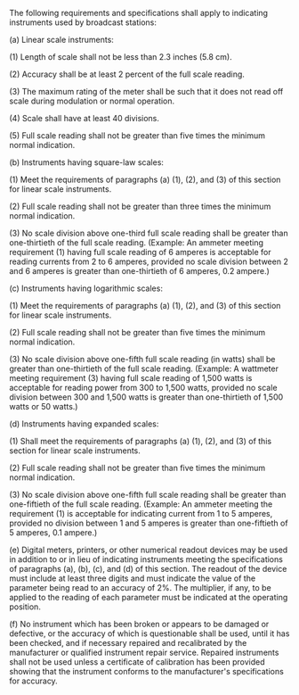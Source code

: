 The following requirements and specifications shall apply to indicating instruments used by broadcast stations:

(a) Linear scale instruments:

(1) Length of scale shall not be less than 2.3 inches (5.8 cm).

(2) Accuracy shall be at least 2 percent of the full scale reading.

(3) The maximum rating of the meter shall be such that it does not read off scale during modulation or normal operation.

(4) Scale shall have at least 40 divisions.

(5) Full scale reading shall not be greater than five times the minimum normal indication.
              

(b) Instruments having square-law scales:

(1) Meet the requirements of paragraphs (a) (1), (2), and (3) of this section for linear scale instruments.

(2) Full scale reading shall not be greater than three times the minimum normal indication.

(3) No scale division above one-third full scale reading shall be greater than one-thirtieth of the full scale reading. (Example: An ammeter meeting requirement (1) having full scale reading of 6 amperes is acceptable for reading currents from 2 to 6 amperes, provided no scale division between 2 and 6 amperes is greater than one-thirtieth of 6 amperes, 0.2 ampere.)

(c) Instruments having logarithmic scales:

(1) Meet the requirements of paragraphs (a) (1), (2), and (3) of this section for linear scale instruments.

(2) Full scale reading shall not be greater than five times the minimum normal indication.

(3) No scale division above one-fifth full scale reading (in watts) shall be greater than one-thirtieth of the full scale reading. (Example: A wattmeter meeting requirement (3) having full scale reading of 1,500 watts is acceptable for reading power from 300 to 1,500 watts, provided no scale division between 300 and 1,500 watts is greater than one-thirtieth of 1,500 watts or 50 watts.)

(d) Instruments having expanded scales:

(1) Shall meet the requirements of paragraphs (a) (1), (2), and (3) of this section for linear scale instruments.

(2) Full scale reading shall not be greater than five times the minimum normal indication.

(3) No scale division above one-fifth full scale reading shall be greater than one-fiftieth of the full scale reading. (Example: An ammeter meeting the requirement (1) is acceptable for indicating current from 1 to 5 amperes, provided no division between 1 and 5 amperes is greater than one-fiftieth of 5 amperes, 0.1 ampere.)

(e) Digital meters, printers, or other numerical readout devices may be used in addition to or in lieu of indicating instruments meeting the specifications of paragraphs (a), (b), (c), and (d) of this section. The readout of the device must include at least three digits and must indicate the value of the parameter being read to an accuracy of 2%. The multiplier, if any, to be applied to the reading of each parameter must be indicated at the operating position.

(f) No instrument which has been broken or appears to be damaged or defective, or the accuracy of which is questionable shall be used, until it has been checked, and if necessary repaired and recalibrated by the manufacturer or qualified instrument repair service. Repaired instruments shall not be used unless a certificate of calibration has been provided showing that the instrument conforms to the manufacturer's specifications for accuracy.


